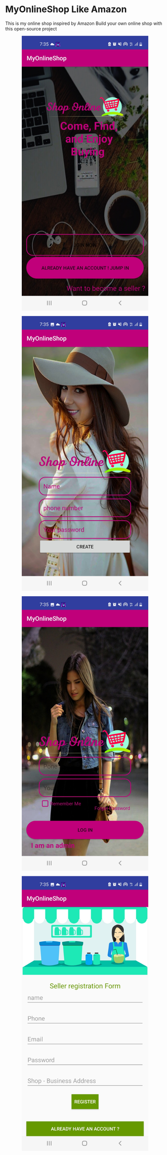# MyOnlineShop Like Amazon
This is my online shop inspired by Amazon
Build your own online shop with this open-source project

<p align="center">
  <img src="app/1.jpg" width="400" >
</p>

<p align="center">
  <img src="app/2.jpg" width="400" >
</p>

<p align="center">
  <img src="app/3.jpg" width="400" >
</p>

<p align="center">
  <img src="app/4.jpg" width="400" >
</p>
